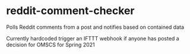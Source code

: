 # reddit-comment-checker
Polls Reddit comments from a post and notifies based on contained data

Currently hardcoded trigger an IFTTT webhook if anyone has posted a decision for OMSCS for Spring 2021
